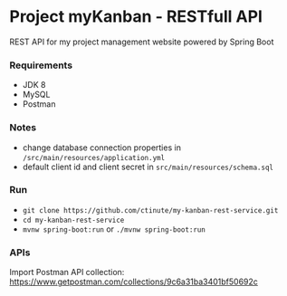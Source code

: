 # Project myKanban - RESTfull API

REST API for my project management website powered by Spring Boot

### Requirements

- JDK 8
- MySQL
- Postman

### Notes

- change database connection properties in `/src/main/resources/application.yml`
- default client id and client secret in `src/main/resources/schema.sql`

### Run

- `git clone https://github.com/ctinute/my-kanban-rest-service.git`
- `cd my-kanban-rest-service`
- `mvnw spring-boot:run` or `./mvnw spring-boot:run`

### APIs

Import Postman API collection: https://www.getpostman.com/collections/9c6a31ba3401bf50692c
